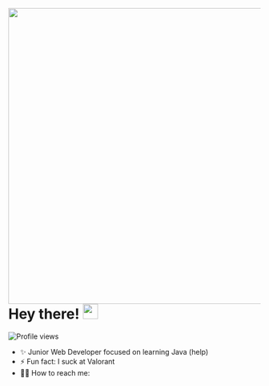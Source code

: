 
<img align="right" height="590em"
  src="https://raw.githubusercontent.com/gist/viicentin/25c3d2520150eb786e33a0c6378a0303/raw/78ce10d19aee32e5a7aa669493df897709c95f4a/banner.svg"/>
  <h1 align="left">Hey there! <img src="https://media3.giphy.com/media/v1.Y2lkPTc5MGI3NjExNDUyZjl2N2lic28xZnp5dmc1c3B6aTV1cnJtd2c3emZ1Z2U1ZnZkdSZlcD12MV9pbnRlcm5hbF9naWZfYnlfaWQmY3Q9cw/F0354MN9EsW2evroWz/giphy.gif" height="30px"> </h1>

<p align="left"> <img src="https://komarev.com/ghpvc/?username=viicentin&color=green" alt="Profile views" /> </p>


 -  ✨ Junior Web Developer focused on learning Java (help)
 -  ⚡ Fun fact: I suck at Valorant
 -  👨‍💻 How to reach me: 

<!--
**viicentin/viicentin** is a  _special_ ✨ repository because its `README.md` (this file) appears on your GitHub profile.

Here are some ideas to get you started:
✨ Junior Web Developer
- 🔭 I’m currently working on ...
- 🌱 I’m currently learning ...
- 👯 I’m looking to collaborate on ...
- 🤔 I’m looking for help with ...
- 💬 Ask me about ...
- 📫 How to reach me: ...
- 😄 Pronouns: ...
- ⚡ Fun fact: ...
-->
